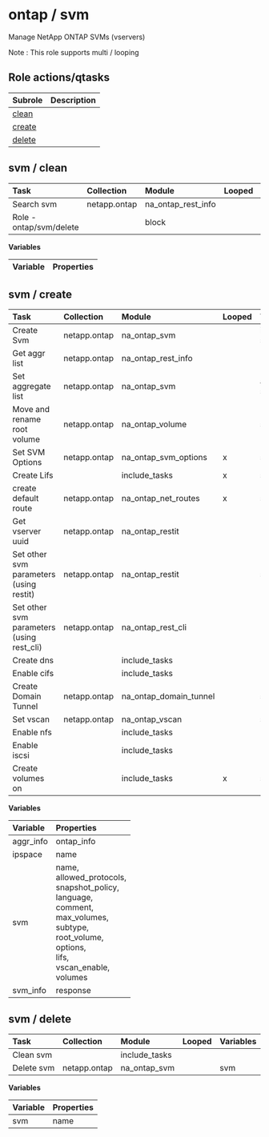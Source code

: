 # ontap / svm 
Manage NetApp ONTAP SVMs (vservers)  
  
Note : This role supports multi / looping





## Role actions/qtasks

| Subrole | Description |
| :------ | :---------- |
| [clean](#svm--clean) |  |
| [create](#svm--create) |  |
| [delete](#svm--delete) |  |



## svm / clean

| Task | Collection | Module | Looped | Variables |
| :--- | :--------- | :----- | :----- | :-------- |
| Search svm  | netapp.ontap | na_ontap_rest_info |  |  |
| Role - ontap/svm/delete |  | block |  |  |


**Variables**

| Variable | Properties |
| :------- | :--------- |



## svm / create

| Task | Collection | Module | Looped | Variables |
| :--- | :--------- | :----- | :----- | :-------- |
| Create Svm  | netapp.ontap | na_ontap_svm |  | ipspace, svm |
| Get aggr list | netapp.ontap | na_ontap_rest_info |  |  |
| Set aggregate list  | netapp.ontap | na_ontap_svm |  | aggr_info, svm |
| Move and rename root volume  | netapp.ontap | na_ontap_volume |  | svm |
| Set SVM Options  | netapp.ontap | na_ontap_svm_options | x | svm |
| Create Lifs  |  | include_tasks | x | svm |
| create default route  | netapp.ontap | na_ontap_net_routes | x | svm |
| Get vserver uuid | netapp.ontap | na_ontap_restit |  |  |
| Set other svm parameters (using restit)  | netapp.ontap | na_ontap_restit |  | svm_info |
| Set other svm parameters (using rest_cli)  | netapp.ontap | na_ontap_rest_cli |  |  |
| Create dns  |  | include_tasks |  |  |
| Enable cifs  |  | include_tasks |  |  |
| Create Domain Tunnel  | netapp.ontap | na_ontap_domain_tunnel |  | svm |
| Set vscan  | netapp.ontap | na_ontap_vscan |  | svm |
| Enable nfs  |  | include_tasks |  |  |
| Enable iscsi  |  | include_tasks |  |  |
| Create volumes on  |  | include_tasks | x | svm |


**Variables**

| Variable | Properties |
| :------- | :--------- |
| aggr_info | ontap_info |
| ipspace | name |
| svm | name, <br/>allowed_protocols, <br/>snapshot_policy, <br/>language, <br/>comment, <br/>max_volumes, <br/>subtype, <br/>root_volume, <br/>options, <br/>lifs, <br/>vscan_enable, <br/>volumes |
| svm_info | response |



## svm / delete

| Task | Collection | Module | Looped | Variables |
| :--- | :--------- | :----- | :----- | :-------- |
| Clean svm  |  | include_tasks |  |  |
| Delete svm  | netapp.ontap | na_ontap_svm |  | svm |


**Variables**

| Variable | Properties |
| :------- | :--------- |
| svm | name |




